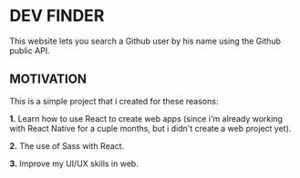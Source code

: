 # DEV FINDER

This website lets you search a Github user by his name using the Github public API.

## MOTIVATION

This is a simple project that i created for these reasons:

**1.** Learn how to use React to create web apps (since i'm already working with React Native for a cuple months, but i didn't create a web project yet).

**2.** The use of Sass with React.

**3.** Improve my UI/UX skills in web.
